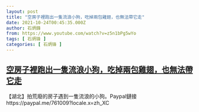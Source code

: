 ```yaml
---
layout: post
title: "空房子裡跑出一隻流浪小狗，吃掉兩包雞翅，也無法帶它走"
date: 2021-10-24T00:45:35.000Z
author: 石炳鋒
from: https://www.youtube.com/watch?v=z5n1bPg5wYo
tags: [ 石炳锋 ]
categories: [ 石炳锋 ]
---
```

<!--1635036335000-->
[空房子裡跑出一隻流浪小狗，吃掉兩包雞翅，也無法帶它走](https://www.youtube.com/watch?v=z5n1bPg5wYo)
------

<div>
【湖北】拍荒廢的房子遇到一隻流浪的小狗。Paypal鏈接https://paypal.me/761009?locale.x=zh_XC
</div>
